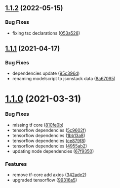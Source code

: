 ## [1.1.2](https://github.com/repetere/jsonm-model/compare/v1.1.1...v1.1.2) (2022-05-15)


### Bug Fixes

* fixing tsc declarations ([053a528](https://github.com/repetere/jsonm-model/commit/053a52860178ba94332c0727e573c659da575410))

## [1.1.1](https://github.com/repetere/jsonm-model/compare/v1.1.0...v1.1.1) (2021-04-17)


### Bug Fixes

* dependencies update ([95c396d](https://github.com/repetere/jsonm-model/commit/95c396d539a2ae4735f8a57278d549541132410e))
* renaming modelscript to jsonstack data ([8a67095](https://github.com/repetere/jsonm-model/commit/8a67095aaadfa94d1c1c209d6180b8af22fa5bf9))

# [1.1.0](https://github.com/repetere/modelx-model/compare/v1.0.2...v1.1.0) (2021-03-31)


### Bug Fixes

* missing tf core ([810fe0b](https://github.com/repetere/modelx-model/commit/810fe0ba992a445e337b4e8223cbbc535c2cc6c4))
* tensorflow dependencies ([5c9602f](https://github.com/repetere/modelx-model/commit/5c9602f82b3fa90b4ac08e3fcebf934c6ec111d2))
* tensorflow dependencies ([1bb13a8](https://github.com/repetere/modelx-model/commit/1bb13a84b50b08b11ee2d3313ac32aa33cfd312e))
* tensorflow dependencies ([ce879f8](https://github.com/repetere/modelx-model/commit/ce879f8eb13ffeb8076fd2807d908e2b19695f04))
* tensorflow dependencies ([4955ab2](https://github.com/repetere/modelx-model/commit/4955ab2b1506a5e51be41355d8b98d51789eb623))
* updating node dependencies ([67f9350](https://github.com/repetere/modelx-model/commit/67f93502abe8c0ad9d5f4e83985a9d647ea43e6b))


### Features

* remove tf-core add axios ([342ade2](https://github.com/repetere/modelx-model/commit/342ade2abf97a95a66a5a20567728a0f92458f27))
* upgraded tensorflow ([99316a5](https://github.com/repetere/modelx-model/commit/99316a5a7ff9af856d434e5612f70d300e6260d8))
